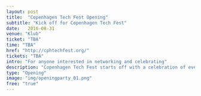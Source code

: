 ```yaml
---
layout: post
title:  "Copenhagen Tech Fest Opening"
subtitle: "Kick off for Copenhagen Tech Fest"
date:   2016-08-31
venue: "Klub"
ticket: "TBA"
time: "TBA"
href: "http://cphtechfest.org/"
tickets: "TBA"
intro: "For anyone interested in networking and celebrating"
description: "Copenhagen Tech Fest starts off with a celebration of everything techy. We’ll have startup founders share their stories, challenge politicians to suggest how to improve the tech scene, and more! This is where it all begins."
type: "Opening"
image: "img/openingparty_01.png"
free: "true"
---
```

